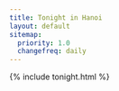 ```yaml
---
title: Tonight in Hanoi
layout: default
sitemap:
  priority: 1.0
  changefreq: daily
---
```


<div class="tonight-page">

  {% include tonight.html %}
</div>
